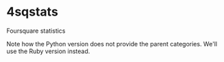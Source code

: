 4sqstats
========

Foursquare statistics

Note how the Python version does not provide the parent categories. We'll use the Ruby version instead.

